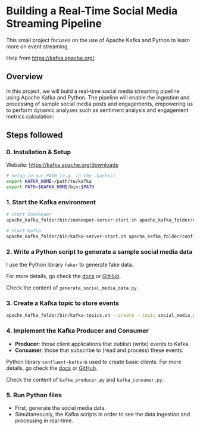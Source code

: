 # Building a Real-Time Social Media Streaming Pipeline
This small project focuses on the use of Apache Kafka and Python to learn more on event streaming.

Help from https://kafka.apache.org/.

## Overview
In this project, we will build a real-time social media streaming pipeline using Apache Kafka and Python. The pipeline will enable the ingestion and processing of sample social media posts and engagements, empowering us to perform dynamic analyses such as sentiment analysis and engagement metrics calculation.

## Steps followed

### 0. Installation & Setup
Website: https://kafka.apache.org/downloads

```bash
# Setup in our PATH (e.g. in the .bashrc)
export KAFKA_HOME=/path/to/kafka
export PATH=$KAFKA_HOME/bin:$PATH
```

### 1. Start the Kafka environment
```bash
# Start ZooKeeper
apache_kafka_folder/bin/zookeeper-server-start.sh apache_kafka_folder/config/zookeeper.properties

# Start Kafka
apache_kafka_folder/bin/kafka-server-start.sh apache_kafka_folder/config/server.properties
```

### 2. Write a Python script to generate a sample social media data
I use the Python library `faker` to generate fake data.

For more details, go check the [docs](https://faker.readthedocs.io/en/master/) or [GitHub](https://github.com/joke2k/faker/tree/master).

Check the content of `generate_social_media_data.py`.

### 3. Create a Kafka topic to store events
```bash
apache_kafka_folder/bin/kafka-topics.sh --create --topic social_media_stream --bootstrap-server localhost:9092 --partitions 1 --replication-factor 1
```

### 4. Implement the Kafka Producer and Consumer
- **Producer**: those client applications that publish (write) events to Kafka.
- **Consumer**: those that subscribe to (read and process) these events.

Python library `confluent-kafka` is used to create basic clients.
For more details, go check the [docs](https://docs.confluent.io/kafka-clients/python/current/overview.html) or [GitHub](https://github.com/confluentinc/confluent-kafka-python).

Check the content of `kafka_producer.py` and `kafka_consumer.py`.

### 5. Run Python files
- First, generate the social media data.
- Simultaneously, the Kafka scripts in order to see the data ingestion and processing in real-time.
